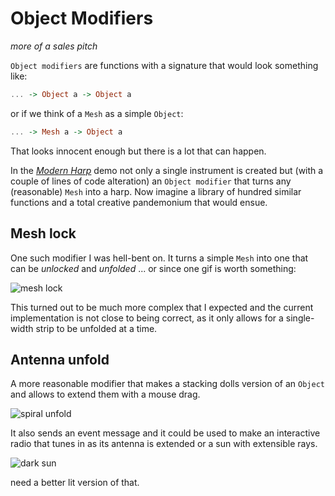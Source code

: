 # Object Modifiers

_more of a sales pitch_

`Object modifiers` are functions with a signature that would look something like:

```haskell
... -> Object a -> Object a

```

or if we think of a `Mesh` as a simple `Object`:

```haskell
... -> Mesh a -> Object a
```

That looks innocent enough but there is a lot that can happen.

In the [_Modern Harp_](https://youtu.be/mSCImsBpFeo) demo not only a single instrument is created but (with a couple of lines of code alteration) an `Object modifier` that turns any (reasonable) `Mesh` into a harp. Now imagine a library of hundred similar functions and a total creative pandemonium that would ensue.

## Mesh lock

One such modifier I was hell-bent on. It turns a simple `Mesh` into one that can be _unlocked_ and _unfolded_ ... or since one gif is worth something:

![mesh lock](https://s8.gifyu.com/images/meshlock.gif)

This turned out to be much more complex that I expected and the current implementation is not close to being correct, as it only allows for a single-width strip to be unfolded at a time.

## Antenna unfold

A more reasonable modifier that makes a stacking dolls version of an `Object` and allows to extend them with a mouse drag.

![spiral unfold](https://s8.gifyu.com/images/spiralunfold.gif)

It also sends an event message and it could be used to make an interactive radio that tunes in as its antenna is extended or a sun with extensible rays.

![dark sun](https://s8.gifyu.com/images/darksun.gif)

need a better lit version of that.
